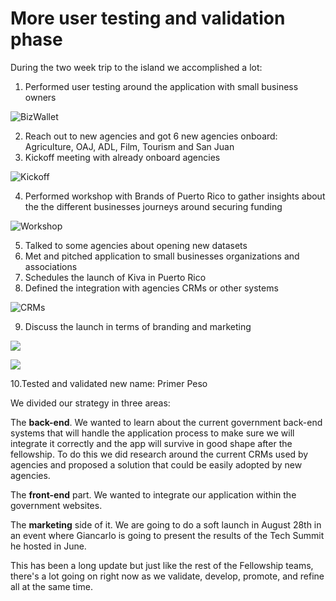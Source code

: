 # More user testing and validation phase

During the two week trip to the island we accomplished a lot:

1. Performed user testing around the application with small business owners

![BizWallet](http://cl.ly/XBXX/IMG_0146.jpg)

2. Reach out to new agencies and got 6 new agencies onboard: Agriculture, OAJ, ADL, Film, Tourism and San Juan
3. Kickoff meeting with already onboard agencies

![Kickoff](http://cl.ly/XBDP/IMG_0207.jpg)


4. Performed workshop with Brands of Puerto Rico to gather insights about the the different businesses journeys around securing funding


![Workshop](http://cl.ly/XAyK/IMG_0148.jpg)


5. Talked to some agencies about opening new datasets
6. Met and pitched application to small businesses organizations and associations
7. Schedules the launch of Kiva in Puerto Rico
8. Defined the integration with agencies CRMs or other systems

![CRMs](http://cl.ly/XBKX/IMG_2137.jpg)


9. Discuss the launch in terms of branding and marketing


![](http://cl.ly/XBVV/IMG_2160.jpg)

![](http://cl.ly/XAm5/IMG_0240.jpg)

10.Tested and validated new name: Primer Peso


We divided our strategy in three areas:

The **back-end**. We wanted to learn about the current government back-end systems that will handle the application process to make sure we will integrate it correctly and the app will survive in good shape after the fellowship. To do this we did research around the current CRMs used by agencies and proposed a solution that could be easily adopted by new agencies.


The **front-end** part. We wanted to integrate our application within the government websites.


The **marketing** side of it. We are going to do a soft launch in August 28th in an event where Giancarlo is going to present the results of the Tech Summit he hosted in June.


This has been a long update but just like the rest of the Fellowship teams, there's a lot going on right now as we validate, develop, promote, and refine all at the same time.
